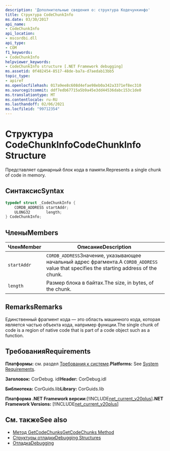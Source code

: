 ```yaml
---
description: 'Дополнительные сведения о: структура Кодечункинфо'
title: Структура CodeChunkInfo
ms.date: 03/30/2017
api_name:
- CodeChunkInfo
api_location:
- mscordbi.dll
api_type:
- COM
f1_keywords:
- CodeChunkInfo
helpviewer_keywords:
- CodeChunkInfo structure [.NET Framework debugging]
ms.assetid: 0f482454-8517-48de-ba7a-d7aedab13bb5
topic_type:
- apiref
ms.openlocfilehash: 017a9ee8c608d4efae98eb0a342a3371ef8ec310
ms.sourcegitcommit: ddf7edb67715a5b9a45e3dd44536dabc153c1de0
ms.translationtype: MT
ms.contentlocale: ru-RU
ms.lasthandoff: 02/06/2021
ms.locfileid: "99712354"
---
```

# <a name="codechunkinfo-structure"></a><span data-ttu-id="41d07-103">Структура CodeChunkInfo</span><span class="sxs-lookup"><span data-stu-id="41d07-103">CodeChunkInfo Structure</span></span>

<span data-ttu-id="41d07-104">Представляет одинарный блок кода в памяти.</span><span class="sxs-lookup"><span data-stu-id="41d07-104">Represents a single chunk of code in memory.</span></span>  
  
## <a name="syntax"></a><span data-ttu-id="41d07-105">Синтаксис</span><span class="sxs-lookup"><span data-stu-id="41d07-105">Syntax</span></span>  
  
```cpp  
typedef struct _CodeChunkInfo {  
    CORDB_ADDRESS startAddr;  
    ULONG32       length;  
} CodeChunkInfo;  
```  
  
## <a name="members"></a><span data-ttu-id="41d07-106">Члены</span><span class="sxs-lookup"><span data-stu-id="41d07-106">Members</span></span>  
  
|<span data-ttu-id="41d07-107">Член</span><span class="sxs-lookup"><span data-stu-id="41d07-107">Member</span></span>|<span data-ttu-id="41d07-108">Описание</span><span class="sxs-lookup"><span data-stu-id="41d07-108">Description</span></span>|  
|------------|-----------------|  
|`startAddr`|<span data-ttu-id="41d07-109">`CORDB_ADDRESS`Значение, указывающее начальный адрес фрагмента.</span><span class="sxs-lookup"><span data-stu-id="41d07-109">A `CORDB_ADDRESS` value that specifies the starting address of the chunk.</span></span>|  
|`length`|<span data-ttu-id="41d07-110">Размер блока в байтах.</span><span class="sxs-lookup"><span data-stu-id="41d07-110">The size, in bytes, of the chunk.</span></span>|  
  
## <a name="remarks"></a><span data-ttu-id="41d07-111">Remarks</span><span class="sxs-lookup"><span data-stu-id="41d07-111">Remarks</span></span>  

 <span data-ttu-id="41d07-112">Единственный фрагмент кода — это область машинного кода, которая является частью объекта кода, например функции.</span><span class="sxs-lookup"><span data-stu-id="41d07-112">The single chunk of code is a region of native code that is part of a code object such as a function.</span></span>  
  
## <a name="requirements"></a><span data-ttu-id="41d07-113">Требования</span><span class="sxs-lookup"><span data-stu-id="41d07-113">Requirements</span></span>  

 <span data-ttu-id="41d07-114">**Платформы:** см. раздел [Требования к системе](../../get-started/system-requirements.md).</span><span class="sxs-lookup"><span data-stu-id="41d07-114">**Platforms:** See [System Requirements](../../get-started/system-requirements.md).</span></span>  
  
 <span data-ttu-id="41d07-115">**Заголовок:** CorDebug. idl</span><span class="sxs-lookup"><span data-stu-id="41d07-115">**Header:** CorDebug.idl</span></span>  
  
 <span data-ttu-id="41d07-116">**Библиотека:** CorGuids.lib</span><span class="sxs-lookup"><span data-stu-id="41d07-116">**Library:** CorGuids.lib</span></span>  
  
 <span data-ttu-id="41d07-117">**Платформа .NET Framework версии:**[!INCLUDE[net_current_v20plus](../../../../includes/net-current-v20plus-md.md)]</span><span class="sxs-lookup"><span data-stu-id="41d07-117">**.NET Framework Versions:** [!INCLUDE[net_current_v20plus](../../../../includes/net-current-v20plus-md.md)]</span></span>  
  
## <a name="see-also"></a><span data-ttu-id="41d07-118">См. также</span><span class="sxs-lookup"><span data-stu-id="41d07-118">See also</span></span>

- [<span data-ttu-id="41d07-119">Метод GetCodeChunks</span><span class="sxs-lookup"><span data-stu-id="41d07-119">GetCodeChunks Method</span></span>](icordebugcode2-getcodechunks-method.md)
- [<span data-ttu-id="41d07-120">Структуры отладки</span><span class="sxs-lookup"><span data-stu-id="41d07-120">Debugging Structures</span></span>](debugging-structures.md)
- [<span data-ttu-id="41d07-121">Отладка</span><span class="sxs-lookup"><span data-stu-id="41d07-121">Debugging</span></span>](index.md)
